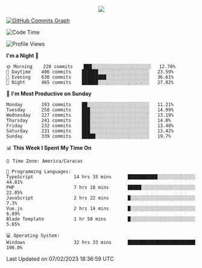 <p align="center">
  <a href="http://www.github.com/thevacs">
    <img src="https://github-readme-streak-stats.herokuapp.com/?user=thevacs&stroke=ffffff&background=1c1917&ring=0891b2&fire=0891b2&currStreakNum=ffffff&currStreakLabel=0891b2&sideNums=ffffff&sideLabels=ffffff&dates=ffffff&hide_border=true" />
  </a>
  
  <a href="http://www.github.com/thevacs"><img src="https://github-readme-activity-graph.cyclic.app/graph?username=thevacs&bg_color=000000&color=ffffff&line=ff0000&point=ebebeb&area=true&hide_border=true" alt="GitHub Commits Graph" /></a>
  
</p>

<!--START_SECTION:waka-->
![Code Time](http://img.shields.io/badge/Code%20Time-1%2C124%20hrs%2047%20mins-blue)

![Profile Views](http://img.shields.io/badge/Profile%20Views-3-blue)

**I'm a Night 🦉** 

```text
🌞 Morning    220 commits    ███░░░░░░░░░░░░░░░░░░░░░░   12.78% 
🌆 Daytime    406 commits    ██████░░░░░░░░░░░░░░░░░░░   23.59% 
🌃 Evening    630 commits    █████████░░░░░░░░░░░░░░░░   36.61% 
🌙 Night      465 commits    ██████░░░░░░░░░░░░░░░░░░░   27.02%

```
📅 **I'm Most Productive on Sunday** 

```text
Monday       193 commits    ██░░░░░░░░░░░░░░░░░░░░░░░   11.21% 
Tuesday      258 commits    ███░░░░░░░░░░░░░░░░░░░░░░   14.99% 
Wednesday    227 commits    ███░░░░░░░░░░░░░░░░░░░░░░   13.19% 
Thursday     241 commits    ███░░░░░░░░░░░░░░░░░░░░░░   14.0% 
Friday       232 commits    ███░░░░░░░░░░░░░░░░░░░░░░   13.48% 
Saturday     231 commits    ███░░░░░░░░░░░░░░░░░░░░░░   13.42% 
Sunday       339 commits    █████░░░░░░░░░░░░░░░░░░░░   19.7%

```


📊 **This Week I Spent My Time On** 

```text
⌚︎ Time Zone: America/Caracas

💬 Programming Languages: 
TypeScript               14 hrs 35 mins      ███████████░░░░░░░░░░░░░░   44.81% 
PHP                      7 hrs 10 mins       █████░░░░░░░░░░░░░░░░░░░░   22.05% 
JavaScript               2 hrs 22 mins       █░░░░░░░░░░░░░░░░░░░░░░░░   7.3% 
Vue.js                   2 hrs 14 mins       █░░░░░░░░░░░░░░░░░░░░░░░░   6.89% 
Blade Template           1 hr 50 mins        █░░░░░░░░░░░░░░░░░░░░░░░░   5.65%

💻 Operating System: 
Windows                  32 hrs 33 mins      █████████████████████████   100.0%

```


 Last Updated on 07/02/2023 18:36:59 UTC
<!--END_SECTION:waka-->
